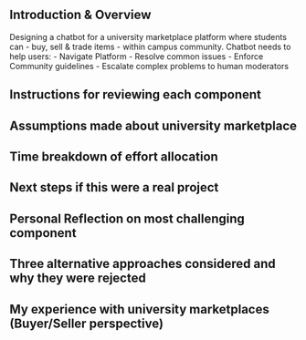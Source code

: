 ## Introduction & Overview
Designing a chatbot for a university marketplace platform where students can - buy, sell & trade items - within campus community.
Chatbot needs to help users:
    - Navigate Platform
    - Resolve common issues
    - Enforce Community guidelines
    - Escalate complex problems to human moderators

## Instructions for reviewing each component

## Assumptions made about university marketplace

## Time breakdown of effort allocation

## Next steps if this were a real project

## Personal Reflection on most challenging component

## Three alternative approaches considered and why they were rejected

## My experience with university marketplaces (Buyer/Seller perspective)